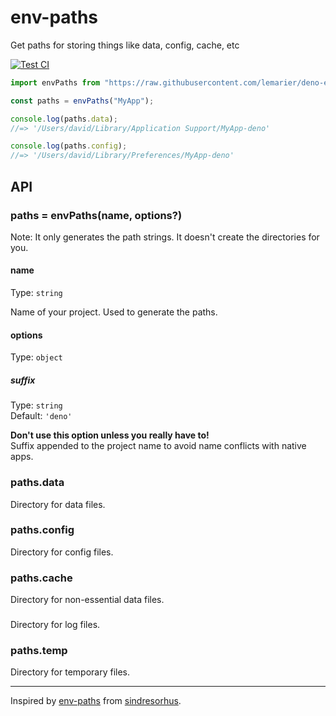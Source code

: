 # env-paths

Get paths for storing things like data, config, cache, etc

[![Test CI](https://github.com/lemarier/deno-env-paths/workflows/Test%20CI/badge.svg)](https://github.com//lemarier/deno-env-paths/actions)

```ts
import envPaths from "https://raw.githubusercontent.com/lemarier/deno-env-paths/master/mod.ts";

const paths = envPaths("MyApp");

console.log(paths.data);
//=> '/Users/david/Library/Application Support/MyApp-deno'

console.log(paths.config);
//=> '/Users/david/Library/Preferences/MyApp-deno'
```

## API

### paths = envPaths(name, options?)

Note: It only generates the path strings. It doesn't create the directories for you.

#### name

Type: `string`

Name of your project. Used to generate the paths.

#### options

Type: `object`

##### suffix

Type: `string`<br>
Default: `'deno'`

**Don't use this option unless you really have to!**<br>
Suffix appended to the project name to avoid name conflicts with native
apps.

### paths.data

Directory for data files.

### paths.config

Directory for config files.

### paths.cache

Directory for non-essential data files.

###

Directory for log files.

### paths.temp

Directory for temporary files.

---

Inspired by [env-paths](https://github.com/sindresorhus/env-paths) from [sindresorhus](https://github.com/sindresorhus).
